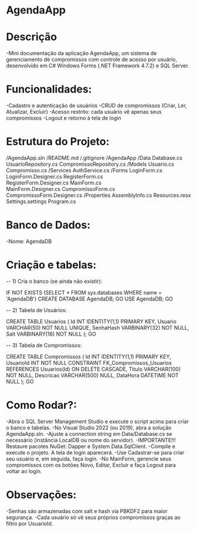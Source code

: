 # AgendaApp

# Descrição
-Mini documentação da aplicação AgendaApp, um sistema de gerenciamento de compromissos com controle de acesso por usuário, desenvolvido em C# Windows Forms (.NET Framework 4.7.2) e SQL Server.

# Funcionalidades:
-Cadastro e autenticação de usuários
-CRUD de compromissos (Criar, Ler, Atualizar, Excluir)
-Acesso restrito: cada usuário vê apenas seus compromissos
-Logout e retorno à tela de login

# Estrutura do Projeto:
/AgendaApp.sln
/README.md
/.gitignore
/AgendaApp
  /Data
    Database.cs
    UsuarioRepository.cs
    CompromissoRepository.cs
  /Models
    Usuario.cs
    Compromisso.cs
  /Services
    AuthService.cs
  /Forms
    LoginForm.cs          
    LoginForm.Designer.cs 
    RegisterForm.cs       
    RegisterForm.Designer.cs
    MainForm.cs           
    MainForm.Designer.cs
    CompromissoForm.cs    
    CompromissoForm.Designer.cs
  /Properties
    AssemblyInfo.cs
    Resources.resx
    Settings.settings
  Program.cs              

# Banco de Dados:
-Nome: AgendaDB

# Criação e tabelas:
-- 1) Cria o banco (se ainda não existir):

IF NOT EXISTS (SELECT * FROM sys.databases WHERE name = 'AgendaDB')
    CREATE DATABASE AgendaDB;
GO
USE AgendaDB;
GO

-- 2) Tabela de Usuários:

CREATE TABLE Usuarios (
    Id INT IDENTITY(1,1) PRIMARY KEY,
    Usuario VARCHAR(50) NOT NULL UNIQUE,
    SenhaHash VARBINARY(32) NOT NULL,
    Salt VARBINARY(16) NOT NULL
);
GO

-- 3) Tabela de Compromissos:

CREATE TABLE Compromissos (
    Id INT IDENTITY(1,1) PRIMARY KEY,
    UsuarioId INT NOT NULL
        CONSTRAINT FK_Compromissos_Usuarios
        REFERENCES Usuarios(Id)
        ON DELETE CASCADE,
    Titulo VARCHAR(100) NOT NULL,
    Descricao VARCHAR(500) NULL,
    DataHora DATETIME NOT NULL
);
GO

# Como Rodar?:
-Abra o SQL Server Management Studio e execute o script acima para criar o banco e tabelas.
-No Visual Studio 2022 (ou 2019), abra a solução AgendaApp.sln.
-Ajuste a connection string em Data/Database.cs se necessário (instância LocalDB ou nome do servidor).
-IMPORTANTE!!! Restaure pacotes NuGet: Dapper e System.Data.SqlClient.
-Compile e execute o projeto. A tela de login aparecerá.
-Use Cadastrar-se para criar seu usuário e, em seguida, faça login.
-No MainForm, gerencie seus compromissos com os botões Novo, Editar, Excluir e faça Logout para voltar ao login.

# Observações:
-Senhas são armazenadas com salt e hash via PBKDF2 para maior segurança.
-Cada usuário só vê seus próprios compromissos graças ao filtro por UsuarioId.
